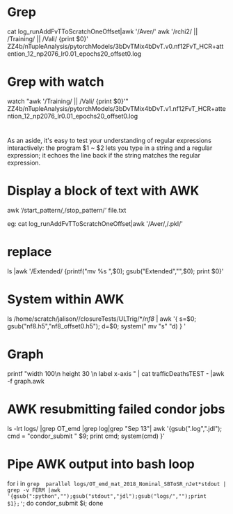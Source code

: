 
# Grep
cat log_runAddFvTToScratchOneOffset|awk '/Aver/'
awk '/rchi2/ || /Training/ || /Vali/ {print $0}' ZZ4b/nTupleAnalysis/pytorchModels/3bDvTMix4bDvT.v0.nf12FvT_HCR+attention_12_np2076_lr0.01_epochs20_offset0.log 

# Grep with watch
watch "awk '/Training/ || /Vali/ {print \$0}'" ZZ4b/nTupleAnalysis/pytorchModels/3bDvTMix4bDvT.v1.nf12FvT_HCR+attention_12_np2076_lr0.01_epochs20_offset0.log 

#
As an aside, it's easy to test your understanding of regular expressions interactively: the program
$1 ~ $2
lets you type in a string and a regular expression; it echoes the line back if the string matches the regular expression.


# Display a block of text with AWK
awk ‘/start_pattern/,/stop_pattern/’ file.txt

eg: 
cat log_runAddFvTToScratchOneOffset|awk '/Aver/,/.pkl/'


# replace

ls |awk '/Extended/ {printf("mv %s ",$0); gsub("Extended","",$0); print $0}'


# System within AWK
ls /home/scratch/jalison//closureTests/ULTrig/*/*nf8* | awk  '{ s=$0; gsub("nf8.h5","nf8_offset0.h5"); d=$0; system(" mv "s" "d)  } '


# Graph
printf "width 100\n height 30 \n label x-axis  " | cat trafficDeathsTEST - |awk  -f graph.awk


# AWK resubmitting failed condor jobs
ls -lrt logs/ |grep OT_emd |grep log|grep "Sep 13"| awk '{gsub(".log",".jdl"); cmd = "condor_submit " $9; print cmd; system(cmd) }'

# Pipe AWK output into bash loop
for i in `grep  parallel logs/OT_emd_mat_2018_Nominal_SBToSR_nJet*stdout | grep -v FERM |awk '{gsub(":python","");gsub("stdout","jdl");gsub("logs/","");print $1};'`; do  condor_submit $i; done
